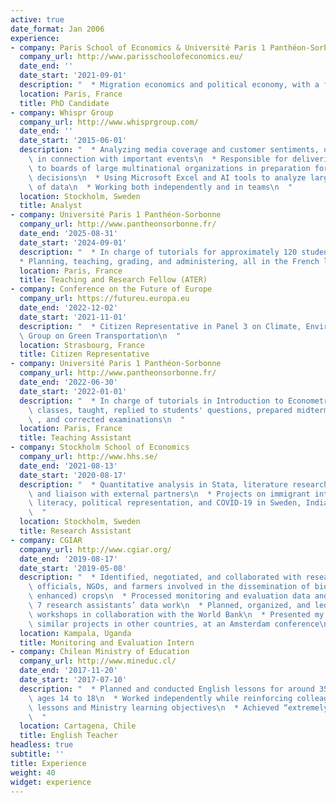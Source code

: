```yaml
---
active: true
date_format: Jan 2006
experience:
- company: Paris School of Economics & Université Paris 1 Panthéon-Sorbonne
  company_url: http://www.parisschoolofeconomics.eu/
  date_end: ''
  date_start: '2021-09-01'
  description: "  * Migration economics and political economy, with a focus on migrant integration, mental health, education, and labor markets\n  * Quantitative analysis in Python, R, Stata, and QGIS, with administrative registry data, big data, and experimental methods (randomized controlled trials)\n * Communication to diverse audiences, including in international conferences and seminars, as well as teaching Econometrics and Statistics and Probability in English and French at undergraduate level\n * Project management, research and experimental design, and surveying\n * Independent as well as collaborative and interdisciplinary work, including supervision of a programmer and of interns as well as stakeholder outreach"
  location: Paris, France
  title: PhD Candidate
- company: Whispr Group
  company_url: http://www.whisprgroup.com/
  date_end: ''
  date_start: '2015-06-01'
  description: "  * Analyzing media coverage and customer sentiments, over time and\
    \ in connection with important events\n  * Responsible for delivering key insights\
    \ to boards of large multinational organizations in preparation for large strategic\
    \ decisions\n  * Using Microsoft Excel and AI tools to analyze large quantities\
    \ of data\n  * Working both independently and in teams\n  "
  location: Stockholm, Sweden
  title: Analyst
- company: Université Paris 1 Panthéon-Sorbonne
  company_url: http://www.pantheonsorbonne.fr/
  date_end: '2025-08-31'
  date_start: '2024-09-01'
  description: "  * In charge of tutorials for approximately 120 students of the Statistics and Probability course\n
  * Planning, teaching, grading, and administering, all in the French language\n  "
  location: Paris, France
  title: Teaching and Research Fellow (ATER)
- company: Conference on the Future of Europe
  company_url: https://futureu.europa.eu
  date_end: '2022-12-02'
  date_start: '2021-11-01'
  description: "  * Citizen Representative in Panel 3 on Climate, Environment, and Health\n * Working\
  \ Group on Green Transportation\n  "
  location: Strasbourg, France
  title: Citizen Representative
- company: Université Paris 1 Panthéon-Sorbonne
  company_url: http://www.pantheonsorbonne.fr/
  date_end: '2022-06-30'
  date_start: '2022-01-01'
  description: "  * In charge of tutorials in Introduction to Econometrics course\n * Prepared\
    \ classes, taught, replied to students' questions, prepared midterm examinations\
    \ , and corrected examinations\n  "
  location: Paris, France
  title: Teaching Assistant
- company: Stockholm School of Economics
  company_url: http://www.hhs.se/
  date_end: '2021-08-13'
  date_start: '2020-08-17'
  description: "  * Quantitative analysis in Stata, literature research, project implementation,\
    \ and liaison with external partners\n  * Projects on immigrant integration, child\
    \ literacy, political representation, and COVID-19 in Sweden, India, and Uganda\n\
    \  "
  location: Stockholm, Sweden
  title: Research Assistant
- company: CGIAR
  company_url: http://www.cgiar.org/
  date_end: '2019-08-17'
  date_start: '2019-05-08'
  description: "  * Identified, negotiated, and collaborated with researchers, government\
    \ officials, NGOs, and farmers involved in the dissemination of biofortified (nutrient\
    \ enhanced) crops\n  * Processed monitoring and evaluation data and supervised\
    \ 7 research assistants’ data work\n  * Planned, organized, and led stakeholder\
    \ workshops in collaboration with the World Bank\n  * Presented my work, to guide\
    \ similar projects in other countries, at an Amsterdam conference\n  "
  location: Kampala, Uganda
  title: Monitoring and Evaluation Intern
- company: Chilean Ministry of Education
  company_url: http://www.mineduc.cl/
  date_end: '2017-11-20'
  date_start: '2017-07-10'
  description: "  * Planned and conducted English lessons for around 350 students\
    \ ages 14 to 18\n  * Worked independently while reinforcing colleagues' previous\
    \ lessons and Ministry learning objectives\n  * Achieved “extremely positive” reviews in students’ evaluations and a high degree of satisfaction from colleagues, superiors, and the Ministry of Education\n\
    \  "
  location: Cartagena, Chile
  title: English Teacher
headless: true
subtitle: ''
title: Experience
weight: 40
widget: experience
---
```

